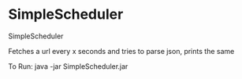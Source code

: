 SimpleScheduler
===============

SimpleScheduler

Fetches a url every x seconds and tries to parse json, prints the same 

To Run:
java -jar SimpleScheduler.jar
